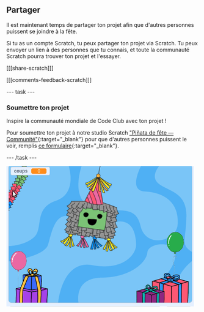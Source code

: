 ## Partager

Il est maintenant temps de partager ton projet afin que d'autres personnes puissent se joindre à la fête.

Si tu as un compte Scratch, tu peux partager ton projet via Scratch. Tu peux envoyer un lien à des personnes que tu connais, et toute la communauté Scratch pourra trouver ton projet et l'essayer.

[[[share-scratch]]]

[[[comments-feedback-scratch]]]

--- task ---

### Soumettre ton projet

Inspire la communauté mondiale de Code Club avec ton projet !

Pour soumettre ton projet à notre studio Scratch ["Piñata de fête — Communité"](https://scratch.mit.edu/studios/31111242){:target="_blank"} pour que d'autres personnes puissent le voir, remplis [ce formulaire](https://form.raspberrypi.org/f/community-project-submissions){:target="_blank"}.

--- /task ---

![Une image animée montrant le message tombant puis changeant de taille et de couleur lorsqu'il a atteint la position finale de chute du message.](images/falling-message.gif)